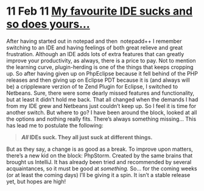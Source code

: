 <h1>
  11 Feb 11
  <a href="http://ben.peachey-schoorl.com/work_blog/2011/02/my-favourite-ide-sucks-just-like-yours/" rel="bookmark" title="Permanent Link to My favourite IDE sucks and so does yours…">
    My favourite IDE sucks and so does yours…
  </a>
</h1>
<p>
  After having started out in notepad and then &nbsp;notepadd++ I remember switching to an IDE and having feelings of both great relieve and great frustration. Although an IDE adds lots of extra features that can greatly improve your
  productivity, as always, there is a price to pay. Not to mention the learning curve, plugin-herding is one of the things that keeps cropping up. So after having given up on PhpEclipse because it fell behind of the PHP releases and then
  giving up on Eclipse PDT because it is (and always will be) a crippleware verzion of te Zend Plugin for Eclipse, I switched to Netbeans. Sure, there were some dearly missed features and functionality, but at least it didn’t hold me back.
  That all changed when the demands I had from my IDE grew and Netbeans just couldn’t keep up. So I feel it is time for another switch. But where to go? I have been around the block, looked at all the options and nothing really fits.
  There’s always something missing… This has lead me to postulate the following:
</p>
<blockquote>
  <p>
    <strong> <em>All </em>IDEs suck. They all just suck at different things.</strong>
  </p>
</blockquote>
<p>
  But as they say, a change is as good as a break. To improve upon matters, there’s a new kid on the block: PhpStorm. Created by the same brains that brought us IntelliJ. It has already been tried and recommended by several acquaintances,
  so it must be good at <em>something. </em>So…<em> </em>for the coming weeks (or at least the coming days) I’ll be giving it a spin. It isn’t a stable release yet, but hopes are high!
</p>
